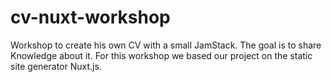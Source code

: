 # cv-nuxt-workshop
Workshop to create his own CV with a small JamStack. The goal is to share Knowledge about it. For this workshop we based our project on the static site generator Nuxt.js.
